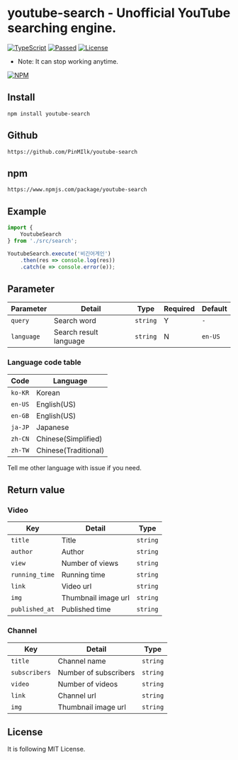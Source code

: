 # youtube-search - Unofficial YouTube searching engine.
[![TypeScript](https://img.shields.io/badge/Built%20with-Typescript-informational?logo=typescript)](https://www.typescriptlang.org/)
[![Passed](https://img.shields.io/badge/Build-Passed-success)](#)
[![License](https://img.shields.io/github/license/pinmilk/youtube-search)](#)
- Note: It can stop working anytime.

[![NPM](https://nodei.co/npm/youtube-search.png?downloads=true&downloadRank=true&stars=true)](https://nodei.co/npm/youtube-search/)

## Install
```
npm install youtube-search
```
## Github
`https://github.com/PinMIlk/youtube-search`
## npm
`https://www.npmjs.com/package/youtube-search`
## Example
```typescript
import {
    YoutubeSearch
} from './src/search';

YoutubeSearch.execute('비긴어게인')
    .then(res => console.log(res))
    .catch(e => console.error(e));
```
## Parameter
| Parameter | Detail | Type | Required | Default |
| ---- | ---- | ---- | ---- | ---- |
| `query` | Search word | `string` | Y | `-` |
| `language` | Search result language | `string` | N | `en-US` |
### Language code table
| Code | Language |
|----|----|
| `ko-KR` | Korean |
| `en-US` | English(US) |
| `en-GB` | English(US) |
| `ja-JP` | Japanese |
| `zh-CN` | Chinese(Simplified) |
| `zh-TW` | Chinese(Traditional) |
Tell me other language with issue if you need.
## Return value
### Video
| Key | Detail | Type |
| ---- | ---- | ---- |
| `title` | Title | `string` |
| `author` | Author | `string` |
| `view` | Number of views | `string` |
| `running_time` | Running time | `string` |
| `link` | Video url | `string` |
| `img` | Thumbnail image url | `string` |
| `published_at` | Published time | `string` |
### Channel
| Key | Detail | Type |
| ---- | ---- | ---- |
| `title` | Channel name | `string` |
| `subscribers` | Number of subscribers | `string` |
| `video` | Number of videos | `string` |
| `link` | Channel url | `string` |
| `img` | Thumbnail image url | `string` |
## License
It is following MIT License.